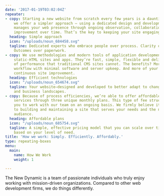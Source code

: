 ```yaml
---
date: '2017-01-19T03:02:04Z'
repeater:
- copy: Starting a new website from scratch every few years is a daunting task. So
    we offer a simpler approach – using a dedicated design and development team that
    manages your web presence through ongoing observation, collaboration and continuous
    improvement over time. That’s the key to keeping your site engaging for your audience.
  heading: Simple approach
  icon: "/uploads/noun_684458.svg"
  tagline: Dedicated experts who embrace people over process. Clarity over confusion.
    Outcomes over paperwork.
- copy: We use methodologies and modern tools of application development to create
    static-HTML sites and apps. They’re fast, simple, flexible and deliver a level
    of performance that traditional CMS sites cannot. The benefits? More efficient
    workflow with minimal software and server upkeep. And more of your dollars for
    continuous site improvement.
  heading: Efficient technologies
  icon: "/uploads/noun_654674.svg"
  tagline: Your website—designed and developed to better adapt to changing technology
    and business landscapes.
- copy: Because of process efficiencies, we’re able to offer affordable, fixed-rate
    services through three unique monthly plans. This type of fee structure empowers
    you to work with our team on an ongoing basis. We firmly believe it’s the key
    to building and maintaining a site that serves your needs and the needs of your
    audience.
  heading: Affordable plans
  icon: "/uploads/noun_685754.svg"
  tagline: A simple, effective pricing model that you can scale over time, if desired,
    based on your level of need.
title: 'How we work: Simply. Efficiently. Affordably.'
type: repeating-boxes
menu:
  main:
    name: How We Work
    weight: 1

---
```

The New Dynamic is a team of passionate individuals who truly enjoy working with mission-driven organizations. Compared to other web development firms, we do things differently.